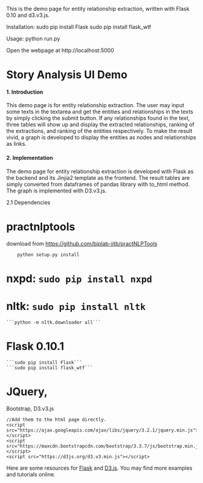 This is the demo page for entity relationship extraction, written with Flask 0.10 and d3.v3.js.


Installation:
sudo pip install Flask
sudo pip install flask_wtf

Usage: python run.py

Open the webpage at http://localhost:5000

Story Analysis UI Demo
=======

#### 1. Introduction
This demo page is for entity relationship extraction. The user may input some texts in the textarea and get 
the entities and relationships in the texts by simply clicking the submit button. If any relationships found 
in the text, three tables will show up and display the extracted relationships, ranking of the extractions, 
and ranking of the entities respectively. To make the result vivid, a graph is developed to display the 
entities as nodes and relationships as links.     

#### 2. Implementation
The demo page for entity relationship extraction is developed with Flask as the backend and its Jinjia2 template 
as the frontend. The result tables are simply converted from dataframes of pandas library with to_html method. 
The graph is implemented with D3.v3.js.

2.1 Dependencies
# practnlptools 
download from https://github.com/biplab-iitb/practNLPTools
```
	python setup.py install
```
# nxpd: 	```sudo pip install nxpd```
# nltk: 	```sudo pip install nltk```
	```python -m nltk.downloader all```
# Flask 0.10.1 
	```sudo pip install Flask```
	```sudo pip install flask_wtf```
# JQuery, 
Bootstrap, 
D3.v3.js  
```
//Add them to the html page directly.
<script src="https://ajax.googleapis.com/ajax/libs/jquery/3.2.1/jquery.min.js"></script>
<script src="https://maxcdn.bootstrapcdn.com/bootstrap/3.3.7/js/bootstrap.min.js"></script>
<script src="https://d3js.org/d3.v3.min.js"></script>
```

Here are some resources for [Flask](http://flask.pocoo.org/docs/0.12/) and 
[D3.js](https://www.youtube.com/watch?v=n5NcCoa9dDU&list=PL6il2r9i3BqH9PmbOf5wA5E1wOG3FT22p). 
You may find more examples and tutorials online. 

